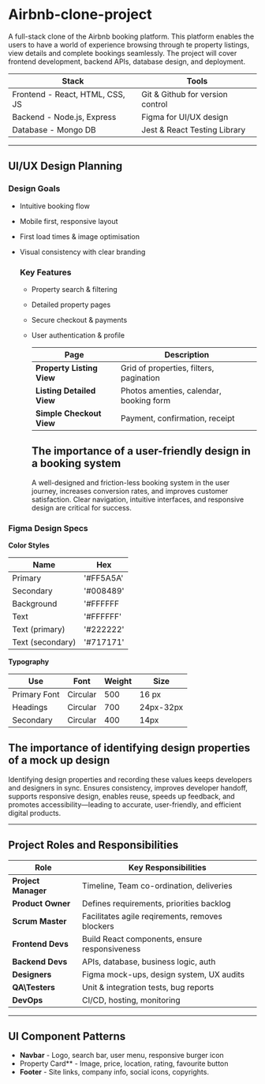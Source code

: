 # Airbnb-clone-project

A full-stack clone of the Airbnb booking platform. This platform enables the users to have a world of experience browsing through te property listings, view details and complete bookings seamlessly. The project will cover frontend development, backend APIs, database design, and deployment.

| **Stack** |  **Tools**  |
|-----------|-------------|
| Frontend - React, HTML, CSS, JS | Git & Github for version control |
| Backend - Node.js, Express      | Figma for UI/UX design |
| Database - Mongo DB  | Jest & React Testing Library |

---

## UI/UX Design Planning

### Design Goals
- Intuitive booking flow
- Mobile first, responsive layout
- First load times & image optimisation
- Visual consistency with clear branding

  ### Key Features
  - Property search & filtering
  - Detailed property pages
  - Secure checkout & payments
  - User authentication & profile
 
    | Page | Description |
    |------|-------------|
    | **Property Listing View** | Grid of properties, filters, pagination |
    | **Listing Detailed View** | Photos amenties, calendar, booking form |
    | **Simple Checkout View** | Payment, confirmation, receipt |

    ## The importance of a user-friendly design in a booking system
    A well-designed and friction-less booking system in the user journey, increases conversion rates, and improves customer satisfaction. Clear navigation, intuitive interfaces, and responsive design are critical for success.

### Figma Design Specs
**Color Styles**

| Name | Hex |
|------|-----|
| Primary | '#FF5A5A' |
| Secondary | '#008489' |
| Background | '#FFFFFF |
| Text | '#FFFFFF' |
| Text (primary) | '#222222' |
| Text (secondary) | '#717171' |

**Typography**

| Use | Font | Weight | Size |
|-----|------|--------|------|
| Primary Font  | Circular | 500 | 16 px |
| Headings  | Circular | 700  | 24px-32px |
| Secondary | Circular | 400 | 14px |

## The importance of identifying design properties of a mock up design
Identifying design properties and recording these values keeps developers and designers in sync. Ensures consistency, improves developer handoff, supports responsive design, enables reuse, speeds up feedback, and promotes accessibility—leading to accurate, user-friendly, and efficient digital products.

---

## Project Roles and Responsibilities 

| Role | Key Responsibilities |
|------|-----------------------------|
| **Project Manager** | Timeline, Team co-ordination, deliveries |
| **Product Owner** | Defines requirements, priorities backlog |
| **Scrum Master** | Facilitates agile reqirements, removes blockers |
| **Frontend Devs** | Build React components, ensure responsiveness | 
| **Backend Devs** | APIs, database, business logic, auth |
| **Designers** | Figma mock-ups, design  system, UX audits |
| **QA\Testers** | Unit & integration tests,  bug reports |
| **DevOps** | CI/CD, hosting, monitoring |

---

## UI Component Patterns

- **Navbar** - Logo, search bar, user menu, responsive burger icon
- Property Card** - Image, price, location, rating, favourite button
- **Footer** - Site links, company info, social icons, copyrights.


